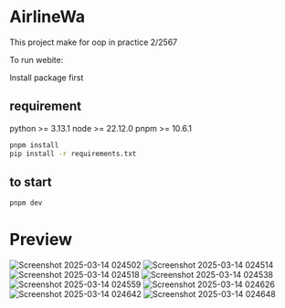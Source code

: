 # AirlineWa

This project make for oop in practice 2/2567

To run webite:

Install package first

## requirement

python >= 3.13.1
node >= 22.12.0
pnpm >= 10.6.1

```bash
pnpm install
pip install -r requirements.txt
```

## to start

```bash
pnpm dev
```

# Preview

![Screenshot 2025-03-14 024502](https://github.com/user-attachments/assets/ba65adcf-25a8-474d-8e44-2f28d5fb2c43)
![Screenshot 2025-03-14 024514](https://github.com/user-attachments/assets/a1ed592f-4016-4955-80d5-d6e046b19c08)
![Screenshot 2025-03-14 024518](https://github.com/user-attachments/assets/cea8445b-48f6-4dd0-87b6-f05dce6f6111)
![Screenshot 2025-03-14 024538](https://github.com/user-attachments/assets/202aa6af-f3da-4841-a030-d099fc745925)
![Screenshot 2025-03-14 024559](https://github.com/user-attachments/assets/9844dd8c-4449-4816-bfad-9c1be1460445)
![Screenshot 2025-03-14 024626](https://github.com/user-attachments/assets/5d1e0020-486f-4832-88e2-474fa07e827f)
![Screenshot 2025-03-14 024642](https://github.com/user-attachments/assets/269b88c1-2e68-428f-8099-b6c433097940)
![Screenshot 2025-03-14 024648](https://github.com/user-attachments/assets/75c9cf6e-2eb3-4897-8f3a-a896a2deaf05)
